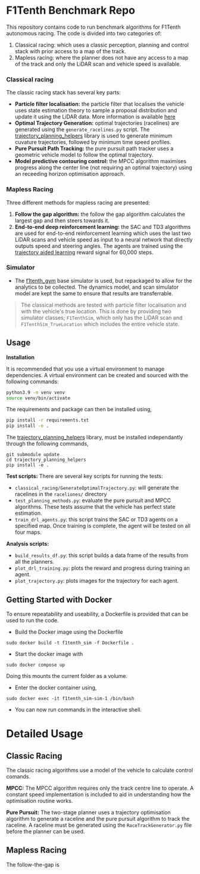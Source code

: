 # F1Tenth Benchmark Repo

This repository contains code to run benchmark algorithms for F1Tenth autonomous racing. 
The code is divided into two categories of:
1. Classical racing: which uses a classic perception, planning and control stack with prior access to a map of the track.
2. Mapless racing: where the planner does not have any access to a map of the track and only the LiDAR scan and vehicle speed is available.

### Classical racing

The classic racing stack has several key parts:
- **Particle filter localisation:** the particle filter that localises the vehicle uses state estimation theory to sample a proposal distribution and update it using the LiDAR data. More information is available [here](http://github.com/BDEvan5/sensor_fusion)
- **Optimal Trajectory Generation:** optimal trajectories (racelines) are generated using the `generate_racelines.py` script. The [trajectory_planning_helpers](https://github.com/FTM_TUM/trajectory_planning_helpers) library is used to generate minimum cuvature trajectories, followed by minimum time speed profiles.
- **Pure Pursuit Path Tracking:** the pure pursuit path tracker uses a geometric vehicle model to follow the optimal trajectory.
- **Model predictive contouring control:** the MPCC algorithm maximises progress along the center line (not requiring an optimal trajectory) using an receeding horizon optimisation approach.


### Mapless Racing

Three different methods for mapless racing are presented:
1. **Follow the gap algorithm:** the follow the gap algorithm calculates the largest gap and then steers towards it.
2. **End-to-end deep reinforcement learning:** the SAC and TD3 algorithms are used for end-to-end reinforcement learning which uses the last two LiDAR scans and vehicle speed as input to a neural network that directly outputs speed and steering angles. The agents are trained using the [trajectory aided learning](https://ieeexplore.ieee.org/document/10182327) reward signal for 60,000 steps.


### Simulator
- The [f1tenth_gym](https://github.com/f1tenth/f1tenth_gym) base simulator is used, but repackaged to allow for the analytics to be collected. The dynamics model, and scan simulator model are kept the same to ensure that results are transferrable.

> The classical methods are tested with particle filter localisation and with the vehicle's true location. 
> This is done by providing two simulator classes; `F1TenthSim`, which only has the LiDAR scan and `F1TenthSim_TrueLocation` which includes the entire vehicle state.

## Usage

**Installation**

It is recommended that you use a virtual environment to manage dependencies. A virtual environment can be created and sourced with the following commands:
```bash
python3.9 -m venv venv
source venv/bin/activate
```

The requirements and package can then be installed using,
```bash
pip install -r requirements.txt
pip install -e .
```

The [trajectory_planning_helpers](https://github.com/TUMFTM/trajectory_planning_helpers.git) library, must be installed independantly through the following commands, 
```
git submodule update
cd trajectory_planning_helpers
pip install -e .
```

**Test scripts:**
There are several key scripts for running the tests:
- `classical_racing/GenerateOptimalTrajectory.py`: will generate the racelines in the `raceliones/` directory
- `test_planning_methods.py`: evaluate the pure pursuit and MPCC algorithms. These tests assume that the vehicle has perfect state estimation.
- `train_drl_agents.py`: this script trains the SAC or TD3 agents on a specified map. Once training is complete, the agent will be tested on all four maps.

**Analysis scripts:**
- `build_results_df.py`: this script builds a data frame of the results from all the planners.
- `plot_drl_training.py`: plots the reward and progress during training an agent.
- `plot_trajectory.py`: plots images for the trajectory for each agent.



## Getting Started with Docker

To ensure repeatability and useability, a Dockerfile is provided that can be used to run the code.

- Build the Docker image using the Dockerfile
```
sudo docker build -t f1tenth_sim -f Dockerfile .
```
- Start the docker image with
```
sudo docker compose up
```
Doing this mounts the current folder as a volume.
- Enter the docker container using,
```
sudo docker exec -it f1tenth_sim-sim-1 /bin/bash
```
- You can now run commands in the interactive shell.


# Detailed Usage

## Classic Racing

The classic racing algorithms use a model of the vehicle to calculate control comands.

**MPCC:**
The MPCC algorithm requires only the track centre line to operate.
A constant speed implementation is included to aid in understanding how the optimisation routine works.

**Pure Pursuit:**
The two-stage planner uses a trajectory optimisation algorithm to generate a raceline and the pure pursuit algorithm to track the raceline.
A raceline must be generated using the `RaceTrackGenerator.py` file before the planner can be used.

## Mapless Racing

The follow-the-gap is 





